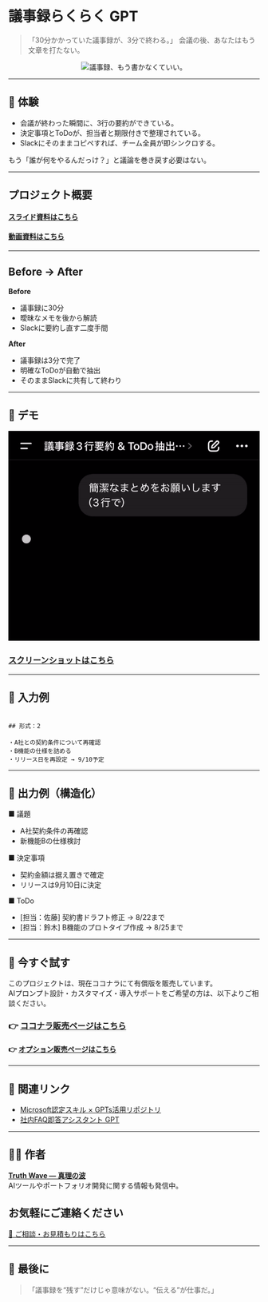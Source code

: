 # 議事録らくらく GPT

> 「30分かかっていた議事録が、3分で終わる。」
> 会議の後、あなたはもう文章を打たない。

<p align="center">
<img width="1536" height="1024" alt="議事録、もう書かなくていい。" src="https://github.com/user-attachments/assets/dfa13c09-cd54-41fe-a5ec-f30d27129edd" />

</p>

---

## 🎯 体験

- 会議が終わった瞬間に、3行の要約ができている。
- 決定事項とToDoが、担当者と期限付きで整理されている。
- Slackにそのままコピペすれば、チーム全員が即シンクロする。

もう「誰が何をやるんだっけ？」と議論を巻き戻す必要はない。

---

## プロジェクト概要
#### [スライド資料はこちら](https://github.com/truthwave/meeting-minutes-helper/tree/main/%E8%B3%87%E6%96%99/%E8%AD%B0%E4%BA%8B%E9%8C%B2%E3%82%89%E3%81%8F%E3%82%89%E3%81%8FGPT)

#### [動画資料はこちら](https://youtu.be/BX_dgQVtI_g)

---

## Before → After
**Before**
- 議事録に30分
- 曖昧なメモを後から解読
- Slackに要約し直す二度手間

**After**
- 議事録は3分で完了
- 明確なToDoが自動で抽出
- そのままSlackに共有して終わり


---

## 📸 **デモ**
![デモ動画](https://github.com/TomoProgrammingDayori/meeting-minutes-helper/blob/main/%E8%B3%87%E6%96%99/%E3%83%87%E3%83%A2%E5%8B%95%E7%94%BB.gif)

### [スクリーンショットはこちら](https://github.com/truthwave/meeting-minutes-helper/tree/main/%E8%B3%87%E6%96%99/%E3%82%B9%E3%82%AF%E3%83%AA%E3%83%BC%E3%83%B3%E3%82%B7%E3%83%A7%E3%83%83%E3%83%88)



---

## 🧠 入力例

```

## 形式：2

・A社との契約条件について再確認
・B機能の仕様を詰める
・リリース日を再設定 → 9/10予定

```

---

## 📄 出力例（構造化）

■ 議題  
- A社契約条件の再確認  
- 新機能Bの仕様検討

■ 決定事項  
- 契約金額は据え置きで確定  
- リリースは9月10日に決定

■ ToDo  
- [担当：佐藤] 契約書ドラフト修正 → 8/22まで  
- [担当：鈴木] B機能のプロトタイプ作成 → 8/25まで


---

## 🛒 今すぐ試す

このプロジェクトは、現在ココナラにて有償版を販売しています。  
AIプロンプト設計・カスタマイズ・導入サポートをご希望の方は、以下よりご相談ください。


### 👉 [ココナラ販売ページはこちら](https://coconala.com/contents_market/pictures/cmfkjunz2046t8n0hwiupnd2e)

#### 👉 [オプション販売ページはこちら](https://coconala.com/services/3875043)

---

## 🔗 関連リンク

- [Microsoft認定スキル × GPTs活用リポジトリ](https://github.com/TomoProgrammingDayori/ai-productivity-cert-practical-output)
- [社内FAQ即答アシスタント GPT](https://github.com/truthwave/faq-assistant-gpt)
---

## 🧑‍💻 作者

**[Truth Wave ― 真理の波](https://github.com/truthwave)**  
AIツールやポートフォリオ開発に関する情報も発信中。


## お気軽にご連絡ください
[📩 ご相談・お見積もりはこちら](mailto:realmadrid71214591@gmail.com)

---

## 🏁 最後に
> 「議事録を“残す”だけじゃ意味がない。“伝える”が仕事だ。」
